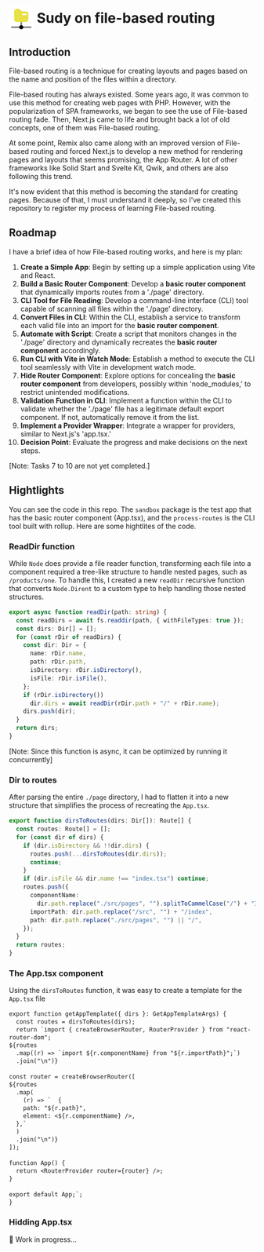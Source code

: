# <img src="./assets/icon-path.svg" height="50pd" align="center" /> Sudy on file-based routing

## Introduction

File-based routing is a technique for creating layouts and pages based on the name and position of the files within a directory.

File-based routing has always existed. Some years ago, it was common to use this method for creating web pages with PHP. However, with the popularization of SPA frameworks, we began to see the use of File-based routing fade. Then, Next.js came to life and brought back a lot of old concepts, one of them was File-based routing.

At some point, Remix also came along with an improved version of File-based routing and forced Next.js to develop a new method for rendering pages and layouts that seems promising, the App Router. A lot of other frameworks like Solid Start and Svelte Kit, Qwik, and others are also following this trend.

It's now evident that this method is becoming the standard for creating pages. Because of that, I must understand it deeply, so I've created this repository to register my process of learning File-based routing.

## Roadmap

I have a brief idea of how File-based routing works, and here is my plan:

1. **Create a Simple App**: Begin by setting up a simple application using Vite and React.
2. **Build a Basic Router Component**: Develop a **basic router component** that dynamically imports routes from a './page' directory.
3. **CLI Tool for File Reading**: Develop a command-line interface (CLI) tool capable of scanning all files within the './page' directory.
4. **Convert Files in CLI**: Within the CLI, establish a service to transform each valid file into an import for the **basic router component**.
5. **Automate with Script**: Create a script that monitors changes in the './page' directory and dynamically recreates the **basic router component** accordingly.
6. **Run CLI with Vite in Watch Mode**: Establish a method to execute the CLI tool seamlessly with Vite in development watch mode.
7. **Hide Router Component**: Explore options for concealing the **basic router component** from developers, possibly within 'node_modules,' to restrict unintended modifications.
8. **Validation Function in CLI**: Implement a function within the CLI to validate whether the './page' file has a legitimate default export component. If not, automatically remove it from the list.
9. **Implement a Provider Wrapper**: Integrate a wrapper for providers, similar to Next.js's 'app.tsx.'
10. **Decision Point**: Evaluate the progress and make decisions on the next steps.

[Note: Tasks 7 to 10 are not yet completed.]

## Hightlights

You can see the code in this repo. The `sandbox` package is the test app that has the basic router component (App.tsx), and the `process-routes` is the CLI tool built with rollup. Here are some hightlites of the code.

### ReadDir function

While `Node` does provide a file reader function, transforming each file into a component required a tree-like structure to handle nested pages, such as `/products/one`. To handle this, I created a new `readDir` recursive function that converts `Node.Dirent` to a custom type to help handling those nested structures.

```ts
export async function readDir(path: string) {
  const readDirs = await fs.readdir(path, { withFileTypes: true });
  const dirs: Dir[] = [];
  for (const rDir of readDirs) {
    const dir: Dir = {
      name: rDir.name,
      path: rDir.path,
      isDirectory: rDir.isDirectory(),
      isFile: rDir.isFile(),
    };
    if (rDir.isDirectory())
      dir.dirs = await readDir(rDir.path + "/" + rDir.name);
    dirs.push(dir);
  }
  return dirs;
}
```

[Note: Since this function is async, it can be optimized by running it concurrently]

### Dir to routes

After parsing the entire `./page` directory, I had to flatten it into a new structure that simplifies the process of recreating the `App.tsx`.

```ts
export function dirsToRoutes(dirs: Dir[]): Route[] {
  const routes: Route[] = [];
  for (const dir of dirs) {
    if (dir.isDirectory && !!dir.dirs) {
      routes.push(...dirsToRoutes(dir.dirs));
      continue;
    }
    if (dir.isFile && dir.name !== "index.tsx") continue;
    routes.push({
      componentName:
        dir.path.replace("./src/pages", "").splitToCammelCase("/") + "Index",
      importPath: dir.path.replace("/src", "") + "/index",
      path: dir.path.replace("./src/pages", "") || "/",
    });
  }
  return routes;
}
```

### The App.tsx component

Using the `dirsToRoutes` function, it was easy to create a template for the `App.tsx` file

```tsx
export function getAppTemplate({ dirs }: GetAppTemplateArgs) {
  const routes = dirsToRoutes(dirs);
  return `import { createBrowserRouter, RouterProvider } from "react-router-dom";
${routes
  .map((r) => `import ${r.componentName} from "${r.importPath}";`)
  .join("\n")}

const router = createBrowserRouter([
${routes
  .map(
    (r) => `  {
    path: "${r.path}",
    element: <${r.componentName} />,
  },`
  )
  .join("\n")}
]);

function App() {
  return <RouterProvider router={router} />;
}

export default App;`;
}
```

### Hidding App.tsx

🚧 Work in progress...
